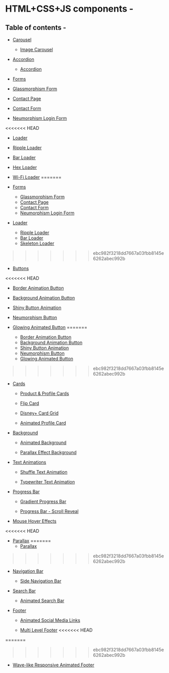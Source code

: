 # HTML+CSS+JS components -

## Table of contents -

- [Carousel](Carousel)

  - [Image Carousel](Carousel/image-carousel)

- [Accordion](Accordion)

  - [Accordion](Accordion/Accordion)

- [Forms](Forms)

- [Glassmorphism Form](Forms/Glassmorphism-Form)

- [Contact Page](Forms/Contact-Page)

- [Contact Form](Forms/Contact-Form)
- [Neumorphism Login Form](Forms/Neumorphism-Login-Form)

<<<<<<< HEAD
- [Loader](Loader)

- [Ripple Loader](Loader/ripple-loader)

- [Bar Loader](Loader/Bar-Loader)

- [Hex Loader](Loader/Hex-Loader)

- [Wi-Fi Loader](Loader/wifi-loader)
=======
-   [Forms](Forms)
    - [Glassmorphism Form](Forms/Glassmorphism-Form)
    - [Contact Page](Forms/Contact-Page)
    - [Contact Form](Forms/Contact-Form)
    - [Neumorphism Login Form](Forms/Neumorphism-Login-Form)
 

-   [Loader](Loader)
    - [Ripple Loader](Loader/ripple-loader)
    -  [Bar Loader](Loader/Bar-Loader)
    - [Skeleton Loader](Loader/Skeleton-Loader)
>>>>>>> ebc982f3218dd7667a03fbb8145e6262abec992b

- [Buttons](Buttons)

<<<<<<< HEAD
- [Border Animation Button](border-animation-button)

- [Background Animation Button](background-animation-button)

- [Shiny Button Animation](Buttons/Shiny-Button)

- [Neumorphism Button](Buttons/neumorphism-button)

- [Glowing Animated Button](Buttons/glowing-animated-button)
=======
    - [Border Animation Button](border-animation-button)
    - [Background Animation Button](background-animation-button)
    - [Shiny Button Animation](Buttons/Shiny-Button)
    - [Neumorphism Button](Buttons/neumorphism-button)
    - [Glowing Animated Button](Buttons/glowing-animated-button)
>>>>>>> ebc982f3218dd7667a03fbb8145e6262abec992b

- [Cards](Cards)

  - [Product & Profile Cards](Cards/Product-Profile%20Cards)

  - [Flip Card](Cards/Flip-Card)

  - [Disney+ Card Grid](Cards/Disney-Cards-Grid)

  - [Animated Profile Card](Cards/Animated-Profile)

- [Background](Background)

  - [Animated Background](Background/Animated-Background)

  - [Parallax Effect Background](Background/Parallax-Effect)

- [Text Animations](Text-Animations)

  - [Shuffle Text Animation](Text-Animations/Shuffle-Text-Animation)

  - [Typewriter Text Animation](Text-Animations/Typewriter-Text-Animation)

- [Progress Bar](Progress-Bar)

  - [Gradient Progress Bar](Progress-Bar/gradient-progress)

  - [Progress Bar - Scroll Reveal](Progress-Bar/Progress-bar-scroll-reveal)

- [Mouse Hover Effects](Mouse-Hover-Effects)

<<<<<<< HEAD
- [Parallax](Mouse-Hover-Effects/Parallax)
=======
    -   [Parallax](Mouse-Hover-Effects/Parallax)
>>>>>>> ebc982f3218dd7667a03fbb8145e6262abec992b

- [Navigation Bar](Navigation-Bar)

  - [Side Navigation Bar](Navigation-Bar/Side-Navigation-Bar)

- [Search Bar](Search-Bar)

  - [Animated Search Bar](Search-Bar/animated-search-bar)

- [Footer](Footer)

  - [Animated Social Media Links](Footer/animated-social-media-links)

  - [Multi Level Footer](Footer/multilevel-footer)
<<<<<<< HEAD

=======
  
>>>>>>> ebc982f3218dd7667a03fbb8145e6262abec992b
  - [Wave-like Responsive Animated Footer](Footer/wave-footer)
